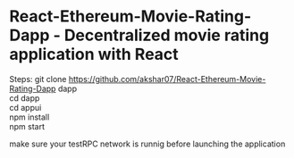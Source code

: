 # React-Ethereum-Movie-Rating-Dapp - Decentralized movie rating application with React

Steps:
git clone https://github.com/akshar07/React-Ethereum-Movie-Rating-Dapp dapp <br>
cd dapp<br>
cd appui <br>
npm install<br>
npm start<br>

make sure your testRPC network is runnig before launching the application
